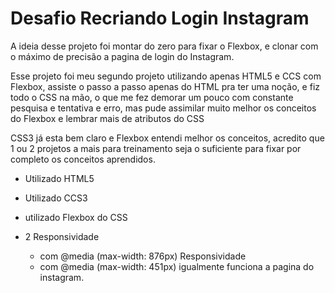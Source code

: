 # Desafio Recriando Login Instagram

A ideia desse projeto foi montar do zero para fixar o Flexbox, e clonar com o máximo de precisão a pagina de login do Instagram.

Esse projeto foi meu segundo projeto utilizando apenas HTML5 e CCS com Flexbox, assiste o passo a passo apenas do HTML pra ter uma noção, e fiz todo o CSS na mão, o que me fez demorar um pouco com constante pesquisa e tentativa e erro, mas pude assimilar muito melhor os conceitos do Flexbox e lembrar mais de atributos do CSS

CSS3 já esta bem claro e Flexbox entendi melhor os conceitos, acredito que 1 ou 2 projetos a mais para treinamento seja o suficiente para fixar por completo os conceitos aprendidos.

- Utilizado HTML5

- Utilizado CCS3

- utilizado Flexbox do CSS

- 2 Responsividade
  - com @media (max-width: 876px) Responsividade
  - com @media (max-width: 451px) igualmente funciona a pagina do instagram.

